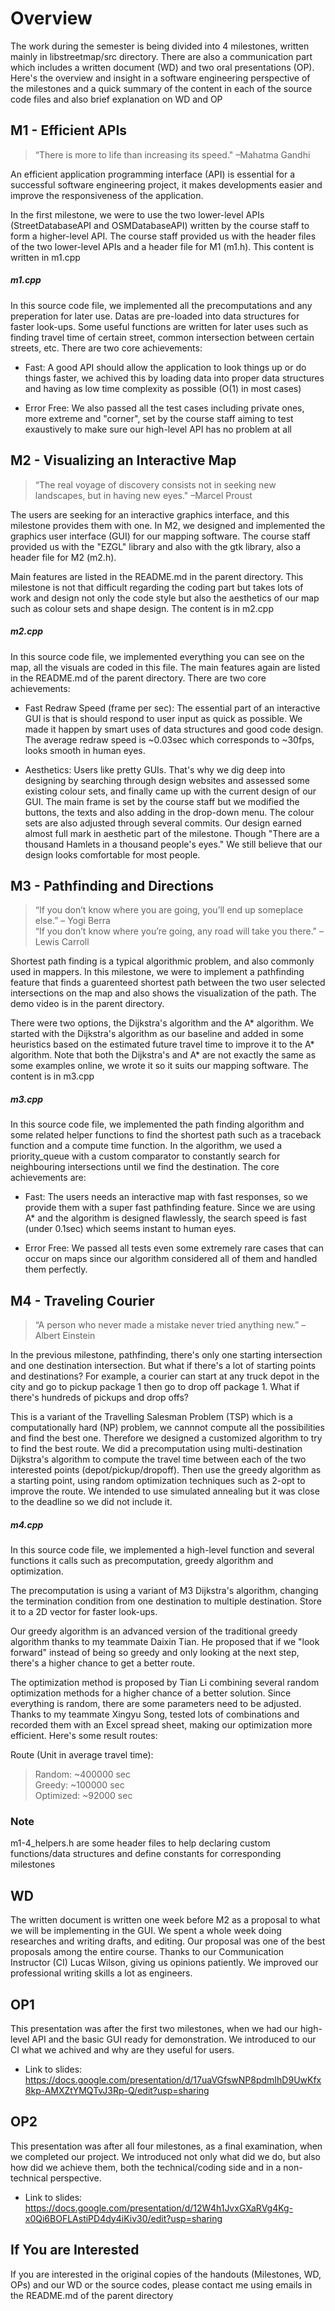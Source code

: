 # Overview
The work during the semester is being divided into 4 milestones, written mainly in libstreetmap/src directory. There are also a communication part which includes a written document (WD) and two oral presentations (OP). Here's the overview and insight in a software engineering perspective of the milestones and a quick summary of the content in each of the source code files and also brief explanation on WD and OP

## M1 - Efficient APIs
> “There is more to life than increasing its speed." –Mahatma Gandhi

An efficient application programming interface (API) is essential for a successful software engineering project, it makes developments easier and improve the responsiveness of the application.<br/>

In the first milestone, we were to use the two lower-level APIs (StreetDatabaseAPI and OSMDatabaseAPI) written by the course staff to form a higher-level API. The course staff provided us with the header files of the two lower-level APIs and a header file for M1 (m1.h). This content is written in m1.cpp <br/>

##### m1.cpp
In this source code file, we implemented all the precomputations and any preperation for later use. Datas are pre-loaded into data structures for faster look-ups. Some useful functions are written for later uses such as finding travel time of certain street, common intersection between certain streets, etc. There are two core achievements:

* Fast: A good API should allow the application to look things up or do things faster, we achived this by loading data into proper data structures and having as low time complexity as possible (O(1) in most cases)

* Error Free: We also passed all the test cases including private ones, more extreme and "corner", set by the course staff aiming to test exaustively to make sure our high-level API has no problem at all

## M2 - Visualizing an Interactive Map
> “The real voyage of discovery consists not in seeking new landscapes, but in having new eyes." –Marcel Proust

The users are seeking for an interactive graphics interface, and this milestone provides them with one. In M2, we designed and implemented the graphics user interface (GUI) for our mapping software. The course staff provided us with the "EZGL" library and also with the gtk library, also a header file for M2 (m2.h). <br/>

Main features are listed in the README.md in the parent directory. This milestone is not that difficult regarding the coding part but takes lots of work and design not only the code style but also the aesthetics of our map such as colour sets and shape design. The content is in m2.cpp <br/>

##### m2.cpp
In this source code file, we implemented everything you can see on the map, all the visuals are coded in this file. The main features again are listed in the README.md of the parent directory. There are two core achievements:

* Fast Redraw Speed (frame per sec): The essential part of an interactive GUI is that is should respond to user input as quick as possible. We made it happen by smart uses of data structures and good code design. The average redraw speed is ~0.03sec which corresponds to ~30fps, looks smooth in human eyes. 

* Aesthetics: Users like pretty GUIs. That's why we dig deep into designing by searching through design websites and assessed some existing colour sets, and finally came up with the current design of our GUI. The main frame is set by the course staff but we modified the buttons, the texts and also adding in the drop-down menu. The colour sets are also adjusted through several commits. Our design earned almost full mark in aesthetic part of the milestone. Though "There are a thousand Hamlets in a thousand people's eyes." We still believe that our design looks comfortable for most people.

## M3 - Pathfinding and Directions
> “If you don’t know where you are going, you’ll end up someplace else.” – Yogi Berra <br/>
> “If you don’t know where you’re going, any road will take you there." – Lewis Carroll

Shortest path finding is a typical algorithmic problem, and also commonly used in mappers. In this milestone, we were to implement a pathfinding feature that finds a guarenteed shortest path between the two user selected intersections on the map and also shows the visualization of the path. The demo video is in the parent directory.<br/>

There were two options, the Dijkstra's algorithm and the A* algorithm. We started with the Dijkstra's algorithm as our baseline and added in some heuristics based on the estimated future travel time to improve it to the A* algorithm. Note that both the Dijkstra's and A* are not exactly the same as some examples online, we wrote it so it suits our mapping software. The content is in m3.cpp

##### m3.cpp
In this source code file, we implemented the path finding algorithm and some related helper functions to find the shortest path such as a traceback function and a compute time function. In the algorithm, we used a priority_queue with a custom comparator to constantly search for neighbouring intersections until we find the destination. The core achievements are:

* Fast: The users needs an interactive map with fast responses, so we provide them with a super fast pathfinding feature. Since we are using A* and the algorithm is designed flawlessly, the search speed is fast (under 0.1sec) which seems instant to human eyes.

* Error Free: We passed all tests even some extremely rare cases that can occur on maps since our algorithm considered all of them and handled them perfectly. 

## M4 - Traveling Courier
> “A person who never made a mistake never tried anything new.” –Albert Einstein

In the previous milestone, pathfinding, there's only one starting intersection and one destination intersection. But what if there's a lot of starting points and destinations? For example, a courier can start at any truck depot in the city and go to pickup package 1 then go to drop off package 1. What if there's hundreds of pickups and drop offs?<br/>

This is a variant of the Travelling Salesman Problem (TSP) which is a computationally hard (NP) problem, we cannnot compute all the possibilities and find the best one. Therefore we designed a customized algorithm to try to find the best route. We did a precomputation using multi-destination Dijkstra's algorithm to compute the travel time between each of the two interested points (depot/pickup/dropoff). Then use the greedy algorithm as a starting point, using random optimization techniques such as 2-opt to improve the route. We intended to use simulated annealing but it was close to the deadline so we did not include it. <br/>

##### m4.cpp
In this source code file, we implemented a high-level function and several functions it calls such as precomputation, greedy algorithm and optimization.<br/> 

The precomputation is using a variant of M3 Dijkstra's algorithm, changing the termination condition from one destination to multiple destination. Store it to a 2D vector for faster look-ups.<br/>

Our greedy algorithm is an advanced version of the traditional greedy algorithm thanks to my teammate Daixin Tian. He proposed that if we "look forward" instead of being so greedy and only looking at the next step, there's a higher chance to get a better route. <br/>

The optimization method is proposed by Tian Li combining several random optimization methods for a higher chance of a better solution. Since everything is random, there are some parameters need to be adjusted. Thanks to my teammate Xingyu Song, tested lots of combinations and recorded them with an Excel spread sheet, making our optimization more efficient. Here's some result routes:

Route (Unit in average travel time):
> Random: ~400000 sec <br/>
> Greedy: ~100000 sec <br/>
> Optimized: ~92000 sec <br/>

### Note
m1-4_helpers.h are some header files to help declaring custom functions/data structures and define constants for corresponding milestones

## WD
The written document is written one week before M2 as a proposal to what we will be implementing in the GUI. We spent a whole week doing researches and writing drafts, and editing. Our proposal was one of the best proposals among the entire course. Thanks to our Communication Instructor (CI) Lucas Wilson, giving us opinions patiently. We improved our professional writing skills a lot as engineers.

## OP1
This presentation was after the first two milestones, when we had our high-level API and the basic GUI ready for demonstration. We introduced to our CI what we achived and why are they useful for users. 
- Link to slides: https://docs.google.com/presentation/d/17uaVGfswNP8pdmIhD9UwKfx8kp-AMXZtYMQTvJ3Rp-Q/edit?usp=sharing


## OP2
This presentation was after all four milestones, as a final examination, when we completed our project. We introduced not only what did we do, but also how did we achieve them, both the technical/coding side and in a non-technical perspective.
- Link to slides: https://docs.google.com/presentation/d/12W4h1JvxGXaRVg4Kg-x0Qi6BOFLAstiPD4dy4iKiv30/edit?usp=sharing

## If You are Interested
If you are interested in the original copies of the handouts (Milestones, WD, OPs) and our WD or the source codes, please contact me using emails in the README.md of the parent directory
